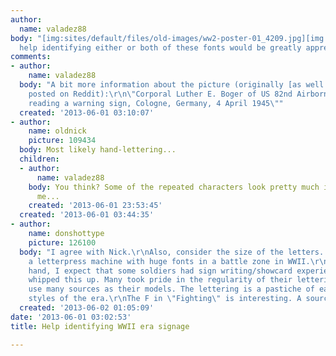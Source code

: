 ```yaml
---
author:
  name: valadez88
body: "[img:sites/default/files/old-images/ww2-poster-01_4209.jpg][img:sites/default/files/old-images/ww2-poster-02_6306.jpg]\r\n\r\nAny
  help identifying either or both of these fonts would be greatly appreciated. "
comments:
- author:
    name: valadez88
  body: "A bit more information about the picture (originally [as well a repeatedly]
    posted on Reddit):\r\n\"Corporal Luther E. Boger of US 82nd Airborne Division
    reading a warning sign, Cologne, Germany, 4 April 1945\""
  created: '2013-06-01 03:10:07'
- author:
    name: oldnick
    picture: 109434
  body: Most likely hand-lettering...
  children:
  - author:
      name: valadez88
    body: You think? Some of the repeated characters look pretty much identical to
      me...
    created: '2013-06-01 23:53:45'
  created: '2013-06-01 03:44:35'
- author:
    name: donshottype
    picture: 126100
  body: "I agree with Nick.\r\nAlso, consider the size of the letters. I can't see
    a letterpress machine with huge fonts in a battle zone in WWII.\r\nOn the other
    hand, I expect that some soldiers had sign writing/showcard experience could have
    whipped this up. Many took pride in the regularity of their lettering. They would
    use many sources as their models. The lettering is a pastiche of easy to draw
    styles of the era.\r\nThe F in \"Fighting\" is interesting. A source font?\r\nDon"
  created: '2013-06-02 01:05:09'
date: '2013-06-01 03:02:53'
title: Help identifying WWII era signage

---
```

